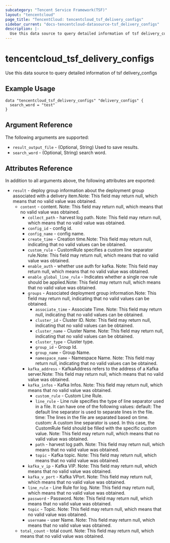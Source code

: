 ```yaml
---
subcategory: "Tencent Service Framework(TSF)"
layout: "tencentcloud"
page_title: "TencentCloud: tencentcloud_tsf_delivery_configs"
sidebar_current: "docs-tencentcloud-datasource-tsf_delivery_configs"
description: |-
  Use this data source to query detailed information of tsf delivery_configs
---
```


# tencentcloud_tsf_delivery_configs

Use this data source to query detailed information of tsf delivery_configs

## Example Usage

```hcl
data "tencentcloud_tsf_delivery_configs" "delivery_configs" {
  search_word = "test"
}
```

## Argument Reference

The following arguments are supported:

* `result_output_file` - (Optional, String) Used to save results.
* `search_word` - (Optional, String) search word.

## Attributes Reference

In addition to all arguments above, the following attributes are exported:

* `result` - deploy group information about the deployment group associated with a delivery item.Note: This field may return null, which means that no valid value was obtained.
  * `content` - content. Note: This field may return null, which means that no valid value was obtained.
    * `collect_path` - harvest log path. Note: This field may return null, which means that no valid value was obtained.
    * `config_id` - config id.
    * `config_name` - config name.
    * `create_time` - Creation time.Note: This field may return null, indicating that no valid values can be obtained.
    * `custom_rule` - CustomRule specifies a custom line separator rule.Note: This field may return null, which means that no valid value was obtained.
    * `enable_auth` - whether use auth for kafka. Note: This field may return null, which means that no valid value was obtained.
    * `enable_global_line_rule` - Indicates whether a single row rule should be applied.Note: This field may return null, which means that no valid value was obtained.
    * `groups` - Associated deployment group information.Note: This field may return null, indicating that no valid values can be obtained.
      * `associate_time` - Associate Time. Note: This field may return null, indicating that no valid values can be obtained.
      * `cluster_id` - Cluster ID. Note: This field may return null, indicating that no valid values can be obtained.
      * `cluster_name` - Cluster Name. Note: This field may return null, indicating that no valid values can be obtained.
      * `cluster_type` - Cluster type.
      * `group_id` - Group Id.
      * `group_name` - Group Name.
      * `namespace_name` - Namespace Name. Note: This field may return null, indicating that no valid values can be obtained.
    * `kafka_address` - KafkaAddress refers to the address of a Kafka server.Note: This field may return null, which means that no valid value was obtained.
    * `kafka_infos` - Kafka Infos. Note: This field may return null, which means that no valid value was obtained.
      * `custom_rule` - Custom Line Rule.
      * `line_rule` - Line rule specifies the type of line separator used in a file. It can have one of the following values: default: The default line separator is used to separate lines in the file. time: The lines in the file are separated based on time. custom: A custom line separator is used. In this case, the CustomRule field should be filled with the specific custom value. Note: This field may return null, which means that no valid value was obtained.
      * `path` - harvest log path. Note: This field may return null, which means that no valid value was obtained.
      * `topic` - Kafka topic. Note: This field may return null, which means that no valid value was obtained.
    * `kafka_v_ip` - Kafka VIP. Note: This field may return null, which means that no valid value was obtained.
    * `kafka_v_port` - Kafka VPort. Note: This field may return null, which means that no valid value was obtained.
    * `line_rule` - Line Rule for log. Note: This field may return null, which means that no valid value was obtained.
    * `password` - Password. Note: This field may return null, which means that no valid value was obtained.
    * `topic` - Topic. Note: This field may return null, which means that no valid value was obtained.
    * `username` - user Name. Note: This field may return null, which means that no valid value was obtained.
  * `total_count` - total count. Note: This field may return null, which means that no valid value was obtained.



